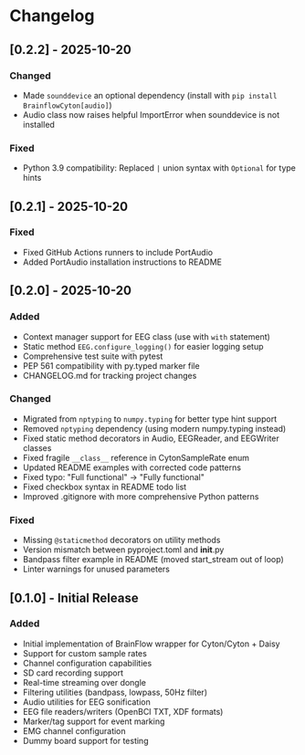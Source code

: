 # Changelog

## [0.2.2] - 2025-10-20

### Changed
- Made `sounddevice` an optional dependency (install with `pip install BrainflowCyton[audio]`)
- Audio class now raises helpful ImportError when sounddevice is not installed

### Fixed
- Python 3.9 compatibility: Replaced `|` union syntax with `Optional` for type hints

## [0.2.1] - 2025-10-20

### Fixed
- Fixed GitHub Actions runners to include PortAudio
- Added PortAudio installation instructions to README

## [0.2.0] - 2025-10-20

### Added
- Context manager support for EEG class (use with `with` statement)
- Static method `EEG.configure_logging()` for easier logging setup
- Comprehensive test suite with pytest
- PEP 561 compatibility with py.typed marker file
- CHANGELOG.md for tracking project changes

### Changed
- Migrated from `nptyping` to `numpy.typing` for better type hint support
- Removed `nptyping` dependency (using modern numpy.typing instead)
- Fixed static method decorators in Audio, EEGReader, and EEGWriter classes
- Fixed fragile `__class__` reference in CytonSampleRate enum
- Updated README examples with corrected code patterns
- Fixed typo: "Full functional" → "Fully functional"
- Fixed checkbox syntax in README todo list
- Improved .gitignore with more comprehensive Python patterns

### Fixed
- Missing `@staticmethod` decorators on utility methods
- Version mismatch between pyproject.toml and __init__.py
- Bandpass filter example in README (moved start_stream out of loop)
- Linter warnings for unused parameters

## [0.1.0] - Initial Release

### Added
- Initial implementation of BrainFlow wrapper for Cyton/Cyton + Daisy
- Support for custom sample rates
- Channel configuration capabilities
- SD card recording support
- Real-time streaming over dongle
- Filtering utilities (bandpass, lowpass, 50Hz filter)
- Audio utilities for EEG sonification
- EEG file readers/writers (OpenBCI TXT, XDF formats)
- Marker/tag support for event marking
- EMG channel configuration
- Dummy board support for testing
